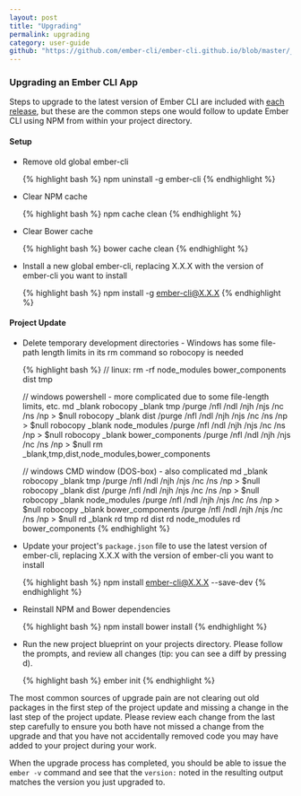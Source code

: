 ```yaml
---
layout: post
title: "Upgrading"
permalink: upgrading
category: user-guide
github: "https://github.com/ember-cli/ember-cli.github.io/blob/master/_posts/2013-04-03-upgrading.md"
---
```


### Upgrading an Ember CLI App

Steps to upgrade to the latest version of Ember CLI are included with [each
release](https://github.com/stefanpenner/ember-cli/releases), but these are the
common steps one would follow to update Ember CLI using NPM from within your
project directory.

#### Setup

* Remove old global ember-cli

    {% highlight bash %}
    npm uninstall -g ember-cli
    {% endhighlight %}

* Clear NPM cache

    {% highlight bash %}
    npm cache clean
    {% endhighlight %}

* Clear Bower cache

    {% highlight bash %}
    bower cache clean
    {% endhighlight %}

* Install a new global ember-cli, replacing X.X.X with the version of ember-cli
  you want to install

    {% highlight bash %}
    npm install -g ember-cli@X.X.X
    {% endhighlight %}

#### Project Update

* Delete temporary development directories - Windows has some file-path length limits in its rm command so robocopy is needed

    {% highlight bash %}
    // linux:
    rm -rf node_modules bower_components dist tmp
    
    // windows powershell - more complicated due to some file-length limits, etc.
    md _blank
    robocopy _blank tmp /purge /nfl /ndl /njh /njs /nc /ns /np > $null
    robocopy _blank dist /purge /nfl /ndl /njh /njs /nc /ns /np > $null
    robocopy _blank node_modules /purge /nfl /ndl /njh /njs /nc /ns /np > $null
    robocopy _blank bower_components /purge /nfl /ndl /njh /njs /nc /ns /np > $null
    rm _blank,tmp,dist,node_modules,bower_components
    
    // windows CMD window (DOS-box) - also complicated
    md _blank
    robocopy _blank tmp /purge /nfl /ndl /njh /njs /nc /ns /np > $null
    robocopy _blank dist /purge /nfl /ndl /njh /njs /nc /ns /np > $null
    robocopy _blank node_modules /purge /nfl /ndl /njh /njs /nc /ns /np > $null
    robocopy _blank bower_components /purge /nfl /ndl /njh /njs /nc /ns /np > $null
    rd _blank
    rd tmp
    rd dist
    rd node_modules
    rd bower_components
    {% endhighlight %}

* Update your project's `package.json` file to use the latest version of
  ember-cli, replacing X.X.X with the version of ember-cli you want to install

    {% highlight bash %}
    npm install ember-cli@X.X.X --save-dev
    {% endhighlight %}

* Reinstall NPM and Bower dependencies

    {% highlight bash %}
    npm install
    bower install
    {% endhighlight %}

* Run the new project blueprint on your projects directory. Please follow the
  prompts, and review all changes (tip: you can see a diff by pressing d).

    {% highlight bash %}
    ember init
    {% endhighlight %}

The most common sources of upgrade pain are not clearing out old packages in the
first step of the project update and missing a change in the last step of the
project update.  Please review each change from the last step carefully to
ensure you both have not missed a change from the upgrade and that you have not
accidentally removed code you may have added to your project during your work.

When the upgrade process has completed, you should be able to issue the `ember
-v` command and see that the `version:` noted in the resulting output matches
the version you just upgraded to.
